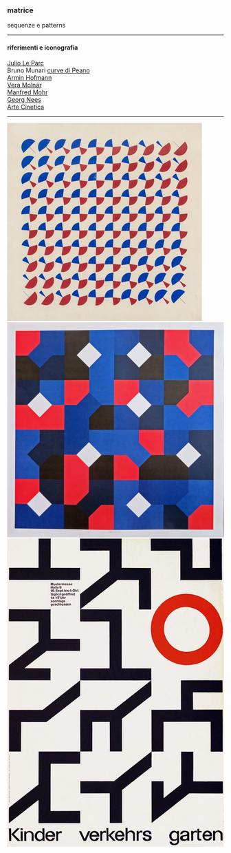 ### matrice
sequenze e patterns  

***

#### riferimenti e iconografia
[Julio Le Parc](https://it.wikipedia.org/wiki/Julio_Le_Parc)  
Bruno Munari [curve di Peano](https://www.google.com/search?q=munari+peano+curve&sxsrf=ALeKk03xhLYpOSdM-kQADgK-tqQqil0LYg:1615458040374&source=lnms&tbm=isch&sa=X&ved=2ahUKEwjkjJWVgqjvAhUUQEEAHUnhAKEQ_AUoAXoECA8QAw&cshid=1615458070957279&biw=1280&bih=798)  
[Armin Hofmann](https://en.wikipedia.org/wiki/Armin_Hofmann)  
[Vera Molnár](https://en.wikipedia.org/wiki/Vera_Moln%C3%A1r)  
[Manfred Mohr](https://en.wikipedia.org/wiki/Manfred_Mohr)  
[Georg Nees](https://en.wikipedia.org/wiki/Georg_Nees)  
[Arte Cinetica](https://it.wikipedia.org/wiki/Arte_cinetica)  

***

![mutations](img/leParc_mutations.png?raw=true)
![peano](img/Munari_peano.jpg)
![AH](img/Armin_Hofmann.jpg)

